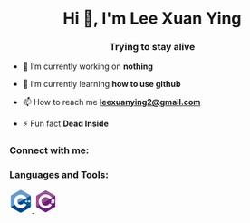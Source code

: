 <h1 align="center">Hi 👋, I'm Lee Xuan Ying</h1>
<h3 align="center">Trying to stay alive</h3>

- 🔭 I’m currently working on **nothing**

- 🌱 I’m currently learning **how to use github**

- 📫 How to reach me **leexuanying2@gmail.com**

- ⚡ Fun fact **Dead Inside**

<h3 align="left">Connect with me:</h3>
<p align="left">
</p>

<h3 align="left">Languages and Tools:</h3>
<p align="left"> <a href="https://www.w3schools.com/cpp/" target="_blank" rel="noreferrer"> <img src="https://raw.githubusercontent.com/devicons/devicon/master/icons/cplusplus/cplusplus-original.svg" alt="cplusplus" width="40" height="40"/> </a> <a href="https://www.w3schools.com/cs/" target="_blank" rel="noreferrer"> <img src="https://raw.githubusercontent.com/devicons/devicon/master/icons/csharp/csharp-original.svg" alt="csharp" width="40" height="40"/> </a> </p>
